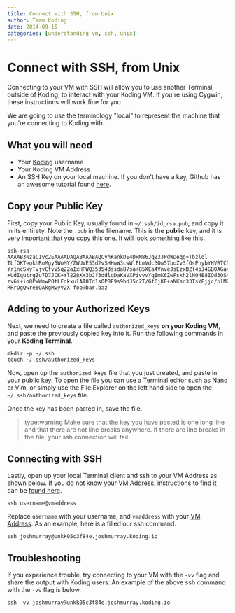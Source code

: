 ```yaml
---
title: Connect with SSH, from Unix
author: Team Koding
date: 2014-09-15
categories: [understanding vm, ssh, unix]
---
```


# Connect with SSH, from Unix

Connecting to your VM with SSH will allow you to use another Terminal,
outside of Koding, to interact with your Koding VM. If you're using
Cygwin, these instructions will work fine for you.

We are going to use the terminology "local" to represent the machine that
you're connecting to Koding with.

## What you will need

- Your [Koding][koding] username
- Your Koding VM Address
- An SSH Key on your local machine. If you don't have a key, Github has
  an awesome tutorial found [here][github keygen].

## Copy your Public Key

First, copy your Public Key, usually found in `~/.ssh/id_rsa.pub`, and
copy it in its entirety. Note the `.pub` in the filename. This is the
**public** key, and it is very important that you copy this one. It will
look something like this.

```
ssh-rsa AAAAB3NzaC1yc2EAAAADAQABAAABAQCyhKankDE4DRM86JqZ3JPdWDeqg+Tbzlql
TLfOKTeokhRoMgy5WoMY/ZWUVES3d2vSHHwW3cwWlELmVdc3Ow57boZv3fOsPhybYHVRTClX
Yr1ncSxyTvjvCfvV5q22aIxHPWQ353543ssda87sa+85XEa4VnveJsEzxBZl4oJ4GB0AGa48
+UdIqutrgZu7D7JCK+Yl228X+3bJf3ddlqDaKaVXPivvvYqImK6ZwFsxh2lNO4E8IOd3OSK9
zv6i+io8PxWmwP0tLFokxulAI8Td1sOPBE9s9bdJ5c2T/GfGjKF+aNKsd33TsYEjjc/plMZm
RRrOgQwre6OAkgMvyV2X foo@bar.baz
```

## Adding to your Authorized Keys

Next, we need to create a file called `authorized_keys` **on your Koding
VM**, and paste the previously copied key into it. Run the following
commands in your **Koding Terminal**.

```
mkdir -p ~/.ssh
touch ~/.ssh/authorized_keys
```

Now, open up the `authorized_keys` file that you just created, and paste
in your public key. To open the file you can use a Terminal editor such
as Nano or Vim, or simply use the File Explorer on the left hand side to
open the `~/.ssh/authorized_keys` file.

Once the key has been pasted in, save the file.

> type:warning
> Make sure that the key you have pasted is one long line and that there are not line breaks anywhere. If there are line breaks in the file, your ssh connection will fail.

## Connecting with SSH

Lastly, open up your local Terminal client and ssh to your VM Address as
shown below. If you do not know your VM Address, instructions to find it
can be [found here][vm address].

```
ssh username@vmaddress
```

Replace `username` with your username, and `vmaddress` with your [VM
Address][vm address]. As an example, here is a filled our ssh command.

```
ssh joshmurray@unkk05c3f84e.joshmurray.koding.io
```

## Troubleshooting

If you experience trouble, try connecting to your VM with the `-vv` flag
and share the output with Koding users. An example of the above ssh
command with the `-vv` flag is below.

```
ssh -vv joshmurray@unkk05c3f84e.joshmurray.koding.io
```




[koding]: https://koding.com
[github keygen]: https://help.github.com/articles/generating-ssh-keys
[connect windows]: /guides/connect-with-ssh-windows
[vm address]: /faq/vm-address
